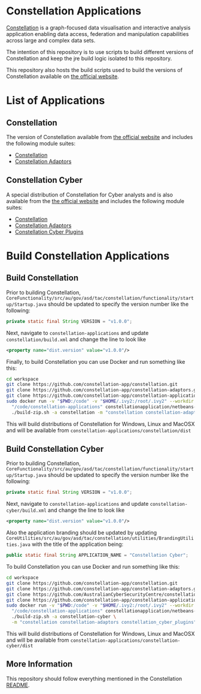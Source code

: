 # Constellation Applications

[Constellation](https://github.com/constellation-app/constellation) is a
graph-focused data visualisation and interactive analysis application enabling
data access, federation and manipulation capabilities across large and complex
data sets.

The intention of this repository is to use scripts to build different versions
of Constellation and keep the jre build logic isolated to this repository.

This repository also hosts the build scripts used to build the versions of
Constellation available on [the official website](https://constellation-app.com).

# List of Applications

## Constellation

The version of Constellation available from
[the official website](https://constellation-app.com) and includes the following
module suites:
  * [Constellation](https://github.com/constellation-app/constellation)
  * [Constellation Adaptors](https://github.com/constellation-app/constellation-adaptors)

## Constellation Cyber

A special distribution of Constellation for Cyber analysts and is also available
from the [the official website](https://constellation-app.com) and includes the
following module suites:
  * [Constellation](https://github.com/constellation-app/constellation)
  * [Constellation Adaptors](https://github.com/constellation-app/constellation-adaptors)
  * [Constellation Cyber Plugins](https://github.com/AustralianCyberSecurityCentre/constellation_cyber_plugins)

# Build Constellation Applications

## Build Constellation

Prior to building Constellation, `CoreFunctionality/src/au/gov/asd/tac/constellation/functionality/startup/Startup.java`
should be updated to specify the version number like the following:

```java
private static final String VERSION = "v1.0.0";
```

Next, navigate to `constellation-applications` and update
`constellation/build.xml` and change the line to look like

```xml
<property name="dist.version" value="v1.0.0"/>
```

Finally, to build Constellation you can use Docker and run something like this:

```bash
cd workspace
git clone https://github.com/constellation-app/constellation.git
git clone https://github.com/constellation-app/constellation-adaptors.git
git clone https://github.com/constellation-app/constellation-applications.git
sudo docker run -v "$PWD:/code" -v "$HOME/.ivy2:/root/.ivy2" --workdir \
  "/code/constellation-applications" constellationapplication/netbeans-runner:12 \
  ./build-zip.sh -a constellation -m "constellation constellation-adaptors"
```

This will build distributions of Constellation for Windows, Linux and MacOSX and will be available from `constellation-applications/constellation/dist`

## Build Constellation Cyber

Prior to building Constellation, `CoreFunctionality/src/au/gov/asd/tac/constellation/functionality/startup/Startup.java`
should be updated to specify the version number like the following:

```java
private static final String VERSION = "v1.0.0";
```

Next, navigate to `constellation-applications` and update
`constellation-cyber/build.xml` and change the line to look like

```xml
<property name="dist.version" value="v1.0.0"/>
```

Also the application branding should be updated by updating `CoreUtilities/src/au/gov/asd/tac/constellation/utilities/BrandingUtilities.java`
with the title of the application being:

```java
public static final String APPLICATION_NAME = "Constellation Cyber";
```

To build Constellation you can use Docker and run something like this:

```bash
cd workspace
git clone https://github.com/constellation-app/constellation.git
git clone https://github.com/constellation-app/constellation-adaptors.git
git clone https://github.com/AustralianCyberSecurityCentre/constellation_cyber_plugins.git
git clone https://github.com/constellation-app/constellation-applications.git
sudo docker run -v "$PWD:/code" -v "$HOME/.ivy2:/root/.ivy2" --workdir \
  "/code/constellation-applications" constellationapplication/netbeans-runner:12 \
  ./build-zip.sh -a constellation-cyber \
  -m "constellation constellation-adaptors constellation_cyber_plugins"
```

This will build distributions of Constellation for Windows, Linux and MacOSX and will be available from `constellation-applications/constellation-cyber/dist`

## More Information

This repository should follow everything mentioned in the Constellation
[README](https://github.com/constellation-app/constellation/blob/master/README.md).
